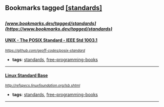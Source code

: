 ## Bookmarks tagged [[standards]](https://www.bookmarks.dev?q=[standards])

_<sup><sup>[www.bookmarks.dev/tagged/standards](https://www.bookmarks.dev/tagged/standards)</sup></sup>_
---
#### [UNIX - The POSIX Standard - IEEE Std 1003.1](https://github.com/geoff-codes/posix-standard)
_<sup>https://github.com/geoff-codes/posix-standard</sup>_

* **tags**: [standards](../tagged/standards.md), [free-programming-books](../tagged/free-programming-books.md)
---
#### [Linux Standard Base](http://refspecs.linuxfoundation.org/lsb.shtml)
_<sup>http://refspecs.linuxfoundation.org/lsb.shtml</sup>_

* **tags**: [standards](../tagged/standards.md), [free-programming-books](../tagged/free-programming-books.md)
---
